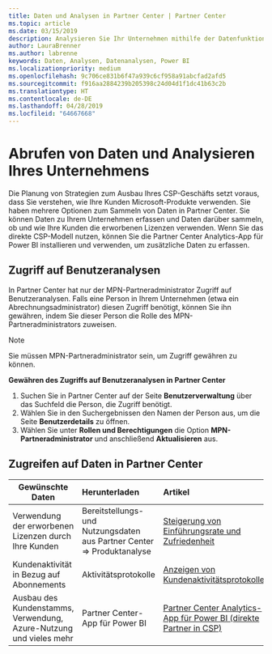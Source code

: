 ```yaml
---
title: Daten und Analysen in Partner Center | Partner Center
ms.topic: article
ms.date: 03/15/2019
description: Analysieren Sie Ihr Unternehmen mithilfe der Datenfunktionen in Partner Center.
author: LauraBrenner
ms.author: labrenne
keywords: Daten, Analysen, Datenanalysen, Power BI
ms.localizationpriority: medium
ms.openlocfilehash: 9c706ce831b6f47a939c6cf958a91abcfad2afd5
ms.sourcegitcommit: f916aa2884239b205398c24d04d1f1dc41b63c2b
ms.translationtype: HT
ms.contentlocale: de-DE
ms.lasthandoff: 04/28/2019
ms.locfileid: "64667668"
---
```

# <a name="get-data-and-analyze-your-business"></a>Abrufen von Daten und Analysieren Ihres Unternehmens 

Die Planung von Strategien zum Ausbau Ihres CSP-Geschäfts setzt voraus, dass Sie verstehen, wie Ihre Kunden Microsoft-Produkte verwenden. Sie haben mehrere Optionen zum Sammeln von Daten in Partner Center. Sie können Daten zu Ihrem Unternehmen erfassen und Daten darüber sammeln, ob und wie Ihre Kunden die erworbenen Lizenzen verwenden. Wenn Sie das direkte CSP-Modell nutzen, können Sie die Partner Center Analytics-App für Power BI installieren und verwenden, um zusätzliche Daten zu erfassen.

## <a name="access-to-user-analytics"></a>Zugriff auf Benutzeranalysen

In Partner Center hat nur der MPN-Partneradministrator Zugriff auf Benutzeranalysen. Falls eine Person in Ihrem Unternehmen (etwa ein Abrechnungsadministrator) diesen Zugriff benötigt, können Sie ihn gewähren, indem Sie dieser Person die Rolle des MPN-Partneradministrators zuweisen.

>[!NOTE] 
>Sie müssen MPN-Partneradministrator sein, um Zugriff gewähren zu können.

**Gewähren des Zugriffs auf Benutzeranalysen in Partner Center** 

1.  Suchen Sie in Partner Center auf der Seite **Benutzerverwaltung** über das Suchfeld die Person, die Zugriff benötigt.
2.  Wählen Sie in den Suchergebnissen den Namen der Person aus, um die Seite **Benutzerdetails** zu öffnen.
3.  Wählen Sie unter **Rollen und Berechtigungen** die Option **MPN-Partneradministrator** und anschließend **Aktualisieren** aus.

 
## <a name="access-data-in-partner-center"></a>Zugreifen auf Daten in Partner Center

|**Gewünschte Daten**   |**Herunterladen**   |**Artikel**   | **Gilt für**    |
|---------------------|:-----------------------|:---------------|:--------------|
|Verwendung der erworbenen Lizenzen durch Ihre Kunden   |Bereitstellungs- und Nutzungsdaten aus Partner Center => Produktanalyse   |[Steigerung von Einführungsrate und Zufriedenheit](increasing-adoption-and-satisfaction.md)|CSP-Partner|
|Kundenaktivität in Bezug auf Abonnements   |Aktivitätsprotokolle   |[Anzeigen von Kundenaktivitätsprotokollen](activity-logs.md)|CSP-Partner   |
|Ausbau des Kundenstamms, Verwendung, Azure-Nutzung und vieles mehr   |Partner Center-App für Power BI   |[Partner Center Analytics-App für Power BI (direkte Partner in CSP)](power-bi-app-for-direct-partners.md)|CSP-Direktpartner|






